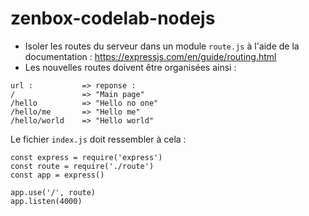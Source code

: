 # zenbox-codelab-nodejs

* Isoler les routes du serveur dans un module `route.js` à l'aide de la documentation : https://expressjs.com/en/guide/routing.html
* Les nouvelles routes doivent être organisées ainsi :
```
url :           => reponse :
/               => "Main page"
/hello          => "Hello no one"
/hello/me       => "Hello me"
/hello/world    => "Hello world"
```


Le fichier `index.js` doit ressembler à cela : 

```
const express = require('express')
const route = require('./route')
const app = express()

app.use('/', route)
app.listen(4000)
```
